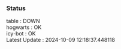 ### Status


table : DOWN  
hogwarts : OK  
icy-bot : OK  
Latest Update : 2024-10-09 12:18:37.448118
